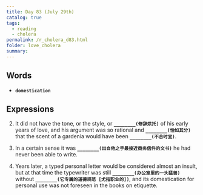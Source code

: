```yaml
---
title: Day 83 (July 29th)
catalog: true
tags: 
  - reading
  - cholera
permalink: /r_cholera_d83.html
folder: love_cholera
summary: 
---
```


## Words

-   <b data-toggle="tooltip" data-original-title="{{site.data.glossary.domestication}}">`domestication`</b>



## Expressions

2.  It did not have the tone, or the style, or <b data-toggle="tooltip" data-original-title="{{site.data.answers.83_b}}">`________(修辞烘托)`</b> of his early years of love, and his argument was so rational and <b data-toggle="tooltip" data-original-title="{{site.data.answers.83_b2}}">`________(恰如其分)`</b> that the scent of a gardenia would have been <b data-toggle="tooltip" data-original-title="{{site.data.answers.83_b3}}">`________(不合时宜)`</b>.

3.  In a certain sense it was <b data-toggle="tooltip" data-original-title="{{site.data.answers.83_c}}">`________(出自他之手最接近商务信件的文书)`</b> he had never been able to write.

4.  Years later, a typed personal letter would be considered almost an insult, but at that time the typewriter was still <b data-toggle="tooltip" data-original-title="{{site.data.answers.83_d}}">`________(办公室里的一头猛兽)`</b> without <b data-toggle="tooltip" data-original-title="{{site.data.answers.83_d2}}">`________(它专属的道德规范 [尤指职业的])`</b>, and its domestication for personal use was not foreseen in the books on etiquette.